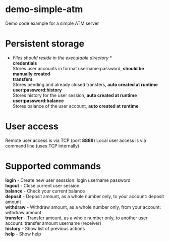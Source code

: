# demo-simple-atm
Demo code example for a simple ATM server

# Persistent storage
* *Files should reside in the executable directory* * \
**credentials** \
Stores user accounts in format username:password, **should be manually created** \
**transfers** \
Stores pending and already closed transfers, **auto created at runtime** \
**user:password:history** \
Stores history for the user session, **auto created at runtime** \
**user:password:balance** \
Stores balance of the user account, **auto created at runtime**

# User access
Remote user access is via TCP (port **8889**)
Local user access is via command line (uses TCP internally)

# Supported commands
**login**     - Create new user sesssion: login username password \
**logout**    - Close current user session \
**balance**   - Check your current balance \
**deposit**   - Deposit amount, as a whole number only, to your account: deposit amount \
**withdraw**  - Withdraw amount, as a whole number only, from your account: withdraw amount \
**transfer**  - Transfer amount, as a whole number only, to another user account: transfer amount username (receiver) \
**history**   - Show list of previous actions \
**help**      - Show help
